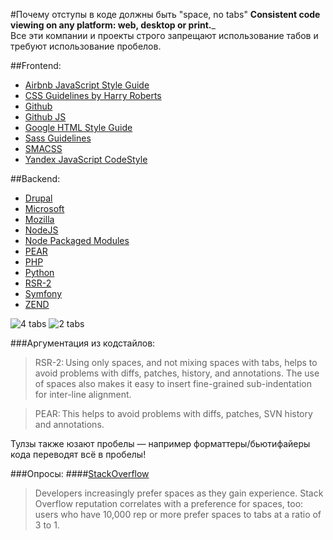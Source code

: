 #Почему отступы в коде должны быть "space, no tabs"
__Consistent code viewing on any platform: web, desktop or print.___  
Все эти компании и проекты строго запрещают использование табов и требуют использование пробелов.

##Frontend:
 - [Airbnb JavaScript Style Guide](https://github.com/airbnb/javascript#whitespace)
 - [CSS Guidelines by Harry Roberts](http://cssguidelin.es/#syntax-and-formatting)
 - [Github](http://primercss.io/guidelines/)
 - [Github JS](https://github.com/styleguide/javascript)
 - [Google HTML Style Guide](http://google-styleguide.googlecode.com/svn/trunk/htmlcssguide.xml)
 - [Sass Guidelines](http://sass-guidelin.es/#syntax--formatting)
 - [SMACSS](http://smacss.com/book/formatting)
 - [Yandex JavaScript CodeStyle](https://github.com/yandex/codestyle/blob/master/javascript.ru.md)

##Backend:
 - [Drupal](http://drupal.org/coding-standards)
 - [Microsoft](http://blogs.msdn.com/b/brada/archive/2005/01/26/361363.aspx)
 - [Mozilla](https://developer.mozilla.org/en-US/docs/Developer_Guide/Coding_Style)
 - [NodeJS](http://nodeguide.com/style.html#tabs-vs-spaces)
 - [Node Packaged Modules](https://docs.npmjs.com/misc/coding-style#indentation)
 - [PEAR](http://pear.php.net/manual/en/standards.indenting.php)
 - [PHP](http://svn.apache.org/repos/asf/shindig/attic/php/docs/style-guide.html)
 - [Python](http://www.python.org/dev/peps/pep-0008/#tabs-or-spaces)
 - [RSR-2](https://github.com/php-fig/fig-standards/blob/master/accepted/PSR-2-coding-style-guide.md)
 - [Symfony](http://symfony.com/doc/2.0/contributing/code/standards.html)
 - [ZEND](http://framework.zend.com/manual/1.12/en/coding-standard.php-file-formatting.html)

![4 tabs](http://pixelgraphics.us/share_d2tx54/tabs_ex.png)
![2 tabs](http://pixelgraphics.us/share_d2tx54/tab_2_ex.png)

###Аргументация из кодстайлов:
>RSR-2: Using only spaces, and not mixing spaces with tabs, helps to avoid problems with diffs, patches, history, and annotations. The use of spaces also makes it easy to insert fine-grained sub-indentation for inter-line alignment.

>PEAR: This helps to avoid problems with diffs, patches, SVN history and annotations.

Тулзы также юзают пробелы — например форматтеры/бьютифайеры кода переводят всё в пробелы!

###Опросы:
####[StackOverflow](http://stackoverflow.com/research/developer-survey-2015)
> Developers increasingly prefer spaces as they gain experience. Stack Overflow reputation correlates with a preference for spaces, too: users who have 10,000 rep or more prefer spaces to tabs at a ratio of 3 to 1.
